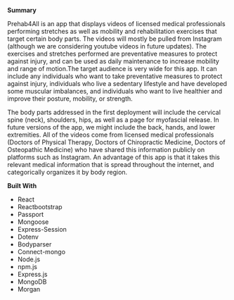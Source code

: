 **Summary**

Prehab4All is an app that displays videos of licensed medical professionals performing stretches as well as mobility and rehabilitation exercises that target certain body parts. The videos will mostly be pulled from Instagram (although we are considering youtube videos in future updates). The exercises and stretches performed are preventative measures to protect against injury, and can be used as daily maintenance to increase mobility and range of motion.The target audience is very wide for this app. It can include any individuals who want to take preventative measures to protect against injury, individuals who live a sedentary lifestyle and have developed some muscular imbalances, and individuals who want to live healthier and improve their posture, mobility, or strength. 

The body parts addressed in the first deployment will include the cervical spine (neck), shoulders, hips, as well as a page for myofascial release. In future versions of the app, we might include the back, hands, and lower extremities. 
All of the videos come from licensed medical professionals (Doctors of Physical Therapy, Doctors of Chiropractic Medicine, Doctors of Osteopathic Medicine) who have shared this information publicly on platforms such as Instagram. An advantage of this app is that it takes this relevant medical information that is spread throughout the internet, and categorically organizes it by body region. 


**Built With**
- React
- Reactbootstrap
- Passport
- Mongoose
- Express-Session
- Dotenv
- Bodyparser
- Connect-mongo
- Node.js
- npm.js
- Express.js
- MongoDB
- Morgan
